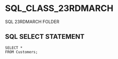 # SQL_CLASS_23RDMARCH
SQL 23RDMARCH FOLDER

## SQL SELECT STATEMENT
````````````````````
SELECT *
FROM Customers;
````````````````````


